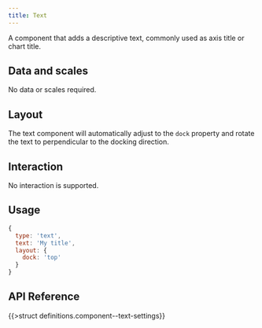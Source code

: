 ```yaml
---
title: Text
---
```


A component that adds a descriptive text, commonly used as axis title or chart title.

## Data and scales

No data or scales required.

## Layout

The text component will automatically adjust to the `dock` property and rotate the text to perpendicular to the docking direction.

## Interaction

No interaction is supported.

## Usage

```js
{
  type: 'text',
  text: 'My title',
  layout: {
    dock: 'top'
  }
}
```

## API Reference

{{>struct definitions.component--text-settings}}